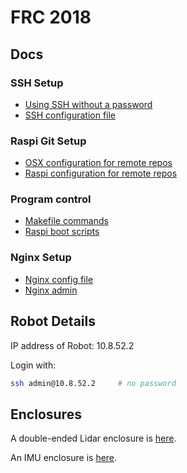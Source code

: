 # FRC 2018

## Docs

### SSH Setup
* [Using SSH without a password](http://www.athenian-robotics.org/ssh/#using-ssh-without-a-password)
* [SSH configuration file](docs/SSH-configuration-file.md)

### Raspi Git Setup 
* [OSX configuration for remote repos](docs/OSX-configuration-for-remote-repos.md)
* [Raspi configuration for remote repos](docs/Raspi-configuration-for-remote-repos.md)

### Program control
* [Makefile commands](docs/Makefile-commands.md)
* [Raspi boot scripts](docs/Raspi-boot-scripts.md)

### Nginx Setup
* [Nginx config file](docs/Nginx-config-file.md)
* [Nginx admin](docs/Nginx-admin.md)


## Robot Details

IP address of Robot: 10.8.52.2

Login with:
```bash
ssh admin@10.8.52.2     # no password
```

## Enclosures

A double-ended Lidar enclosure is [here](https://cad.onshape.com/documents/58b730cb89d5420f7adf7e88/w/18027186b99b15b0f58beac0/e/c926ed63410214563ce7d37c).

An IMU enclosure is [here](https://cad.onshape.com/documents/c8676aae31145d92361ab939/w/c99f7b36fbae05547974bba7/e/5175b8c3a8b7d890f303ee65).
